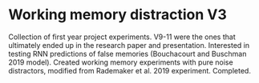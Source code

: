 # Working memory distraction V3
Collection of first year project experiments. V9-11 were the ones that ultimately ended up in the research paper and presentation.
Interested in testing RNN predictions of false memories (Bouchacourt and Buschman 2019 model). 
Created working memory experiments with pure noise distractors, modified from Rademaker et al. 2019 experiment. 
Completed.
